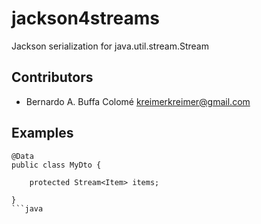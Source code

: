 # jackson4streams

Jackson serialization for java.util.stream.Stream

## Contributors

- Bernardo A. Buffa Colomé <kreimerkreimer@gmail.com>


## Examples

```
@Data
public class MyDto {

    protected Stream<Item> items;

}
```java
